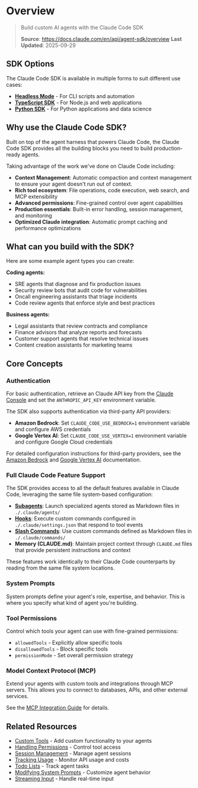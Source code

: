 # Overview

> Build custom AI agents with the Claude Code SDK
>
> **Source**: https://docs.claude.com/en/api/agent-sdk/overview
> **Last Updated**: 2025-09-29

## SDK Options

The Claude Code SDK is available in multiple forms to suit different use cases:

* **[Headless Mode](headless-mode.md)** - For CLI scripts and automation
* **[TypeScript SDK](TypeScript%20SDK%20reference.md)** - For Node.js and web applications
* **[Python SDK](Python%20SDK%20reference.md)** - For Python applications and data science

## Why use the Claude Code SDK?

Built on top of the agent harness that powers Claude Code, the Claude Code SDK provides all the building blocks you need to build production-ready agents.

Taking advantage of the work we've done on Claude Code including:

* **Context Management**: Automatic compaction and context management to ensure your agent doesn't run out of context.
* **Rich tool ecosystem**: File operations, code execution, web search, and MCP extensibility
* **Advanced permissions**: Fine-grained control over agent capabilities
* **Production essentials**: Built-in error handling, session management, and monitoring
* **Optimized Claude integration**: Automatic prompt caching and performance optimizations

## What can you build with the SDK?

Here are some example agent types you can create:

**Coding agents:**

* SRE agents that diagnose and fix production issues
* Security review bots that audit code for vulnerabilities
* Oncall engineering assistants that triage incidents
* Code review agents that enforce style and best practices

**Business agents:**

* Legal assistants that review contracts and compliance
* Finance advisors that analyze reports and forecasts
* Customer support agents that resolve technical issues
* Content creation assistants for marketing teams

## Core Concepts

### Authentication

For basic authentication, retrieve an Claude API key from the [Claude Console](https://console.anthropic.com/) and set the `ANTHROPIC_API_KEY` environment variable.

The SDK also supports authentication via third-party API providers:

* **Amazon Bedrock**: Set `CLAUDE_CODE_USE_BEDROCK=1` environment variable and configure AWS credentials
* **Google Vertex AI**: Set `CLAUDE_CODE_USE_VERTEX=1` environment variable and configure Google Cloud credentials

For detailed configuration instructions for third-party providers, see the [Amazon Bedrock](https://docs.claude.com/en/docs/claude-code/amazon-bedrock) and [Google Vertex AI](https://docs.claude.com/en/docs/claude-code/google-vertex-ai) documentation.

### Full Claude Code Feature Support

The SDK provides access to all the default features available in Claude Code, leveraging the same file system-based configuration:

* **[Subagents](guides/subagents.md)**: Launch specialized agents stored as Markdown files in `./.claude/agents/`
* **[Hooks](guides/handling-permissions.md)**: Execute custom commands configured in `./.claude/settings.json` that respond to tool events
* **[Slash Commands](guides/slash-commands.md)**: Use custom commands defined as Markdown files in `./.claude/commands/`
* **Memory (CLAUDE.md)**: Maintain project context through `CLAUDE.md` files that provide persistent instructions and context

These features work identically to their Claude Code counterparts by reading from the same file system locations.

### System Prompts

System prompts define your agent's role, expertise, and behavior. This is where you specify what kind of agent you're building.

### Tool Permissions

Control which tools your agent can use with fine-grained permissions:

* `allowedTools` - Explicitly allow specific tools
* `disallowedTools` - Block specific tools
* `permissionMode` - Set overall permission strategy

### Model Context Protocol (MCP)

Extend your agents with custom tools and integrations through MCP servers. This allows you to connect to databases, APIs, and other external services.

See the [MCP Integration Guide](guides/mcp.md) for details.

## Related Resources

* [Custom Tools](guides/custom-tools.md) - Add custom functionality to your agents
* [Handling Permissions](guides/handling-permissions.md) - Control tool access
* [Session Management](guides/session-management,md) - Manage agent sessions
* [Tracking Usage](guides/tracking-usage.md) - Monitor API usage and costs
* [Todo Lists](guides/todo-lists.md) - Track agent tasks
* [Modifying System Prompts](guides/modifying-systemprompt.md) - Customize agent behavior
* [Streaming Input](guides/streaming-input.md) - Handle real-time input
